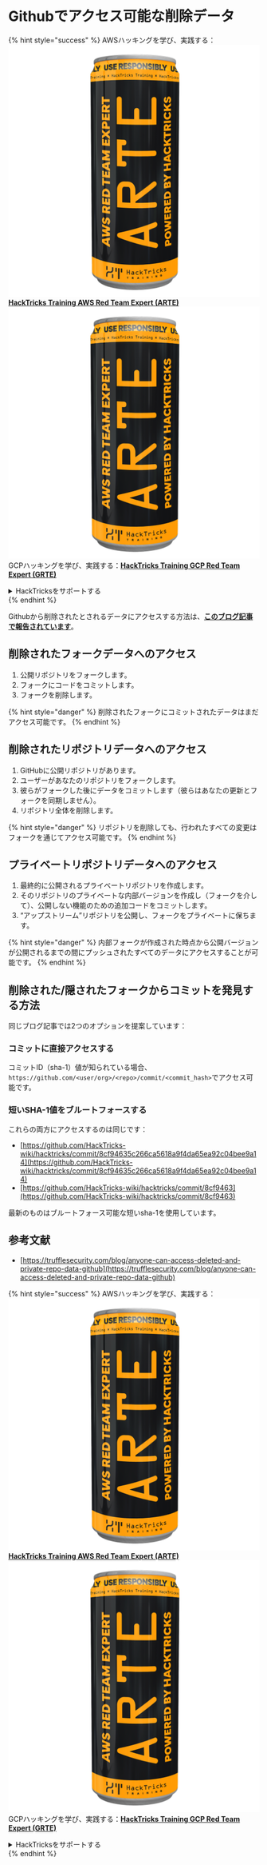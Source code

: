 # Githubでアクセス可能な削除データ

{% hint style="success" %}
AWSハッキングを学び、実践する：<img src="../../.gitbook/assets/image (1) (1) (1).png" alt="" data-size="line">[**HackTricks Training AWS Red Team Expert (ARTE)**](https://training.hacktricks.xyz/courses/arte)<img src="../../.gitbook/assets/image (1) (1) (1).png" alt="" data-size="line">\
GCPハッキングを学び、実践する：<img src="../../.gitbook/assets/image (2).png" alt="" data-size="line">[**HackTricks Training GCP Red Team Expert (GRTE)**<img src="../../.gitbook/assets/image (2).png" alt="" data-size="line">](https://training.hacktricks.xyz/courses/grte)

<details>

<summary>HackTricksをサポートする</summary>

* [**サブスクリプションプラン**](https://github.com/sponsors/carlospolop)を確認してください！
* **💬 [**Discordグループ**](https://discord.gg/hRep4RUj7f)または[**Telegramグループ**](https://t.me/peass)に参加するか、**Twitter** 🐦 [**@hacktricks\_live**](https://twitter.com/hacktricks_live)**をフォローしてください。**
* **[**HackTricks**](https://github.com/carlospolop/hacktricks)および[**HackTricks Cloud**](https://github.com/carlospolop/hacktricks-cloud)のGitHubリポジトリにPRを提出してハッキングトリックを共有してください。**

</details>
{% endhint %}

Githubから削除されたとされるデータにアクセスする方法は、[**このブログ記事で報告されています**](https://trufflesecurity.com/blog/anyone-can-access-deleted-and-private-repo-data-github)。

## 削除されたフォークデータへのアクセス

1. 公開リポジトリをフォークします。
2. フォークにコードをコミットします。
3. フォークを削除します。

{% hint style="danger" %}
削除されたフォークにコミットされたデータはまだアクセス可能です。
{% endhint %}

## 削除されたリポジトリデータへのアクセス

1. GitHubに公開リポジトリがあります。
2. ユーザーがあなたのリポジトリをフォークします。
3. 彼らがフォークした後にデータをコミットします（彼らはあなたの更新とフォークを同期しません）。
4. リポジトリ全体を削除します。

{% hint style="danger" %}
リポジトリを削除しても、行われたすべての変更はフォークを通じてアクセス可能です。
{% endhint %}

## プライベートリポジトリデータへのアクセス

1. 最終的に公開されるプライベートリポジトリを作成します。
2. そのリポジトリのプライベートな内部バージョンを作成し（フォークを介して）、公開しない機能のための追加コードをコミットします。
3. “アップストリーム”リポジトリを公開し、フォークをプライベートに保ちます。

{% hint style="danger" %}
内部フォークが作成された時点から公開バージョンが公開されるまでの間にプッシュされたすべてのデータにアクセスすることが可能です。
{% endhint %}

## 削除された/隠されたフォークからコミットを発見する方法

同じブログ記事では2つのオプションを提案しています：

### コミットに直接アクセスする

コミットID（sha-1）値が知られている場合、`https://github.com/<user/org>/<repo>/commit/<commit_hash>`でアクセス可能です。

### 短いSHA-1値をブルートフォースする

これらの両方にアクセスするのは同じです：

* [https://github.com/HackTricks-wiki/hacktricks/commit/8cf94635c266ca5618a9f4da65ea92c04bee9a14](https://github.com/HackTricks-wiki/hacktricks/commit/8cf94635c266ca5618a9f4da65ea92c04bee9a14)
* [https://github.com/HackTricks-wiki/hacktricks/commit/8cf9463](https://github.com/HackTricks-wiki/hacktricks/commit/8cf9463)

最新のものはブルートフォース可能な短いsha-1を使用しています。

## 参考文献

* [https://trufflesecurity.com/blog/anyone-can-access-deleted-and-private-repo-data-github](https://trufflesecurity.com/blog/anyone-can-access-deleted-and-private-repo-data-github)

{% hint style="success" %}
AWSハッキングを学び、実践する：<img src="../../.gitbook/assets/image (1) (1) (1).png" alt="" data-size="line">[**HackTricks Training AWS Red Team Expert (ARTE)**](https://training.hacktricks.xyz/courses/arte)<img src="../../.gitbook/assets/image (1) (1) (1).png" alt="" data-size="line">\
GCPハッキングを学び、実践する：<img src="../../.gitbook/assets/image (2).png" alt="" data-size="line">[**HackTricks Training GCP Red Team Expert (GRTE)**<img src="../../.gitbook/assets/image (2).png" alt="" data-size="line">](https://training.hacktricks.xyz/courses/grte)

<details>

<summary>HackTricksをサポートする</summary>

* [**サブスクリプションプラン**](https://github.com/sponsors/carlospolop)を確認してください！
* **💬 [**Discordグループ**](https://discord.gg/hRep4RUj7f)または[**Telegramグループ**](https://t.me/peass)に参加するか、**Twitter** 🐦 [**@hacktricks\_live**](https://twitter.com/hacktricks_live)**をフォローしてください。**
* **[**HackTricks**](https://github.com/carlospolop/hacktricks)および[**HackTricks Cloud**](https://github.com/carlospolop/hacktricks-cloud)のGitHubリポジトリにPRを提出してハッキングトリックを共有してください。**

</details>
{% endhint %}
